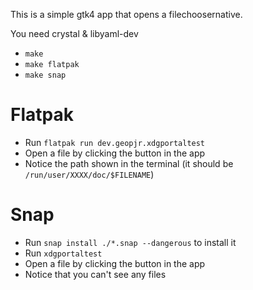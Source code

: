 This is a simple gtk4 app that opens a filechoosernative.

You need crystal & libyaml-dev

- `make`
- `make flatpak`
- `make snap`

# Flatpak

- Run `flatpak run dev.geopjr.xdgportaltest`
- Open a file by clicking the button in the app
- Notice the path shown in the terminal (it should be `/run/user/XXXX/doc/$FILENAME`)

# Snap

- Run `snap install ./*.snap --dangerous` to install it
- Run `xdgportaltest`
- Open a file by clicking the button in the app
- Notice that you can't see any files
